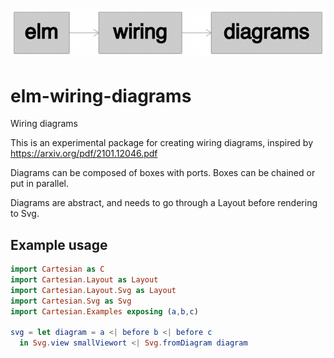 # ![elm-wiring-diagrams](https://github.com/jcberentsen/elm-wiring-diagrams/blob/main/assets/png/logo.png?raw=true)

# elm-wiring-diagrams

Wiring diagrams

This is an experimental package for creating wiring diagrams, inspired by <https://arxiv.org/pdf/2101.12046.pdf>

Diagrams can be composed of boxes with ports.
Boxes can be chained or put in parallel.

Diagrams are abstract, and needs to go through a Layout before rendering to Svg.

## Example usage

```elm
import Cartesian as C
import Cartesian.Layout as Layout
import Cartesian.Layout.Svg as Layout
import Cartesian.Svg as Svg
import Cartesian.Examples exposing (a,b,c)

svg = let diagram = a <| before b <| before c
  in Svg.view smallViewort <| Svg.fromDiagram diagram
```
